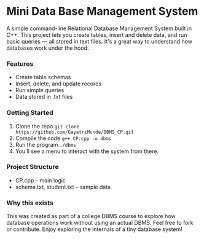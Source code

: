 # Mini Data Base Management System

A simple command-line Relational Database Management System built in C++. This project lets you create tables, insert and delete data, and run basic queries — all stored in text files. It's a great way to understand how databases work under the hood.

### Features
- Create table schemas
- Insert, delete, and update records
- Run simple queries
- Data stored in .txt files

### Getting Started
1. Clone the repo
   ```git clone https://github.com/GayatriMunde/DBMS_CP.git```
2. Compile the code
  ```g++ CP.cpp -o dbms```
3. Run the program
  ```./dbms```
4. You'll see a menu to interact with the system from there.

### Project Structure
- CP.cpp – main logic
- schema.txt, student.txt – sample data

### Why this exists
This was created as part of a college DBMS course to explore how database operations work without using an actual DBMS. Feel free to fork or contribute. Enjoy exploring the internals of a tiny database system!
